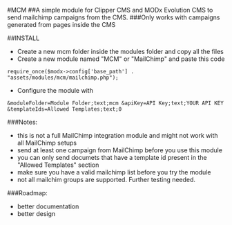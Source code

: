 #MCM
##A simple module for Clipper CMS and MODx Evolution CMS to send mailchimp campaigns from the CMS.
###Only works with campaigns generated from pages inside the CMS

##INSTALL
- Create a new mcm folder inside the modules folder and copy all the files
- Create a new module named "MCM" or "MailChimp" and paste this code 
```
require_once($modx->config['base_path'] . "assets/modules/mcm/mailchimp.php");
```
- Configure the module with 
```
&moduleFolder=Module Folder;text;mcm &apiKey=API Key;text;YOUR API KEY &templateIds=Allowed Templates;text;0
```
###Notes:
- this is not a full MailChimp integration module and might not work with all MailChimp setups
- send at least one campaign from MailChimp before you use this module
- you can only send documets that have a template id present in the "Allowed Templates" section
- make sure you have a valid mailchimp list before you try the module
- not all mailchim groups are supported. Further testing needed.

###Roadmap:
- better documentation
- better design
